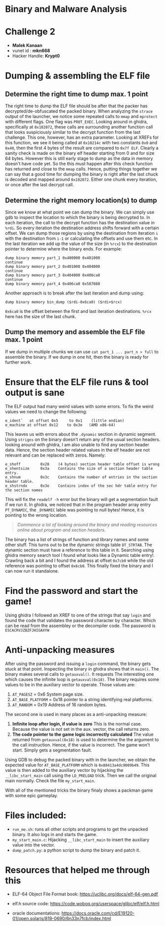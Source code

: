 # __Binary and Malware Analysis__
# Challenge 2

* __Malek Kanaan__
* vunet id : __mkn668__
* Hacker Handle: __Krypt0__

# Dumping & assembling the ELF file
## Determine the right time to dump max. 1 point
The right time to dump the ELF file should be after that the packer has decrypted/de-obfuscated the packed binary. When analyzing the `strace` output of the launcher, we notice some repeated calls to `mmap` and `mprotect` with different flags. One flag was `PROT_EXEC`. Looking around in ghidra, specifically at `0x102072`, these calls are surrounding another function call that looks suspiciously similar to the decrypt function from the last challenge. This one, however, has an extra parameter. Looking at XREFs for this function, we see it being called at `0x10214c` with two constants `0x0` and `0x40`, then the first 4 bytes of the result are compared to `0x7f ELF`. Clearly a sanity check is made on the binary elf header starting from 0 and for size 64 bytes. However this is still early stage to dump as the data in memory doesn't have code yet. So the this must happen after this check function has returned and close to the `mmap` calls. Hence, putting things together we can say that a good time for dumping the binary is right after the last chuck is decoded and mapped around `0x102072`. Either one chunk every iteration, or once after the last decrypt call.

## Determine the right memory location(s) to dump
Since we know at what point we can dump the binary. We can simply use gdb to inspect the location to which the binary is being decrypted to. In each iteration, the call to the decrypt function has the destination value in `%rdi`. So every iteration the  destination address shifts forward with a certain offset. We can dump those regions by using the destination from iteration `i` with the destination from `i-1` or calculating the offsets and use them etc.
In the last iteration we add up the value of the size (in `%rcx`) to the destination pointer to determine where the binary ends. For example:
```
dump binary memory part_1 0x400000 0x401000
continue
dump binary memory part_2 0x401000 0x404000
continue
dump binary memory part_3 0x404000 0x406ca0
continue
dump binary memory part_4 0x406ca0 0x507080
```
Another approach is to break after the last iteration and dump using:

```
dump binary memory bin_dump ($rdi-0x6ca0) ($rdi+$rcx)
```
`0x6ca0` is the offset between the first and last iteration destinations. `%rcx` here has the size of the last chunk.

## Dump the memory and assemble the ELF file  max. 1 point
If we dump in multiple chunks we can use `cat part_1 ... part_n > full` to assemble the binary. If we dump in one hit, then the binary is ready for further work.

# Ensure that the ELF file runs & tool output is sane
The ELF output had many weird values with some errors. To fix the weird values we need to change the following:
```
e_ident`   at offset 0x5     to 0x1    (little endian)
e_machine at offset 0x12    to 0x3e   (AMD x86-64)
```
This leaves us with errors about the `.dynamic` section in dynamic segment. Using `strigns` on the binary doesn't return any of the usual section headers. looking around with ghidra, I am also unable to find any section header data. Hence, the section header related values in the elf header are not relevant and can be replaced with zeros. Namely:
```
e_shoff	        0x28    (4 bytes) section header table offset is wrong
e_shentsize     0x3a	Contains the size of a section header table entry.
e_shnum         0x3c    Contains the number of entries in the section header table.
e_shstrndx 	    0x3e    Contains index of the sec hdr table entry for the section names
```
This will fix the `readelf -h` error but the binary will get a segmentation fault if we run it. In ghidra, we noticed that in the program header array entry `PT_DYNAMIC`, the  `_DYNAMIC` lable was pointing to null bytes! Hence, it is pointing to the wrong location.

> *Commence a lot of looking around the binary and reading resources online about program and section headers*.

The binary has a list of strings of function and library names and some other stuff. This turns out to be the dynamic strings table `DT_STRTAB`. The dynamic section must have a reference to this table in it. Searching using ghidra memory search tool I found what looks like a Dynamic table entry!. Crawling back a bit and I found the address at offset `0x7cb0` while the old reference was pointing to offset `0x6cb0`. This finally fixed the binary and I can now run it standalone.

# Find the password and start the game!
Using ghidra I followed an XREF to one of the strings that say `login` and found the code that validates the password character by character. Which can be read from the assembley or the decompiler code. The password is `ESCACRVJZBZFJHIGAXYW`

# Anti-unpacking measures
After using the password and issuing a `login` command, the binary gets stuck at that point. Inspecting the binary in ghidra shows that in `main()`. The binary makes several calls to `getauxval()`. It requests
The interesting one which causes the infinite loop is `getauxval(0x18)`.
The binary requires some values to be in the auxiliary vector to operate. Those values are:
1. `AT_PAGESZ` = 0x6   System page size.
2. `AT_BASE_PLATFORM` = 0x18  pointer to a string identifying real platforms.
3. `AT_RANDOM` = 0x19  Address of 16 random bytes.

The second one is used in many places as a anti-unpacking measure:
1. __Infinite loop after login, if value is zero__ This is the normal case. Because the value is not set in the aux. vector, the call returns zero.
2. __The code pointer to the game logic incorrectly calculated__ The value returned from `getauxval(0x18)` is used to determine the the argument to the call instruction. Hence, if the value is incorrect. The game won't start. Simply gets a segmentation fault.

Using GDB to debug the packed binary with in the launcher, we obtain the expected value for `AT_BASE_PLATFORM` which is `0x88413a4dc9009b49`. This value is then added to the auxiliary vector by hijacking the `__libc_start_main` call using the `LD_PRELOAD` trick. Then we call the original main normally. Check the file `my_start_main`.

With all of the mentioned tricks the binary finaly shows a packman game with some epic gameplay.

# Files included:
* `run_me.sh`: runs all other scripts and programs to get the unpacked binary. It also logs in and starts the game.
* `my_start_main.c`: Hijacking `__libc_start_main` to insert the auxiliary value into the vector.
* `dump_patch.py`: a python script to dump the binary and patch it.

# Resources that helped me through this

* ELF-64 Object File Format book: https://uclibc.org/docs/elf-64-gen.pdf


* elf.h source code: https://code.woboq.org/userspace/glibc/elf/elf.h.html

* oracle documentations: https://docs.oracle.com/cd/E19120-01/open.solaris/819-0690/6n33n7fcb/index.html


